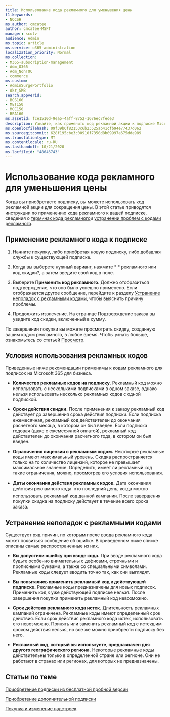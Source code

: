 ```yaml
---
title: Использование кода рекламного для уменьшения цены
f1.keywords:
- NOCSH
ms.author: cmcatee
author: cmcatee-MSFT
manager: scotv
audience: Admin
ms.topic: article
ms.service: o365-administration
localization_priority: Normal
ms.collection:
- M365-subscription-management
- Adm_O365
- Adm_NonTOC
- commerce
ms.custom:
- AdminSurgePortfolio
- okr_SMB
search.appverid:
- BCS160
- MET150
- MOE150
- BEA160
ms.assetid: fce1510d-9ea5-4aff-8752-1676ec7fede3
description: Узнайте, как применить код рекламной акции к подписке Microsoft 365 для сокращения цены и устранения неполадок, связанных с кодом рекламного в случае ошибки.
ms.openlocfilehash: 09f39b6f82153c6b23525ab41cfb94e77437d062
ms.sourcegitcommit: 628f195cbe3c00910f7350d8b09997a675dde989
ms.translationtype: MT
ms.contentlocale: ru-RU
ms.lasthandoff: 10/21/2020
ms.locfileid: "48646743"
---
```

# <a name="use-your-promo-code-to-reduce-price"></a>Использование кода рекламного для уменьшения цены

Когда вы приобретаете подписку, вы можете использовать код рекламной акции для сокращения цены. В этой статье приводятся инструкции по применению кода рекламного к вашей подписке, сведения о [терминах кода рекламного](#promo-code-terms)и [устранении проблем с кодами рекламного](#troubleshooting-promo-codes).
  
## <a name="apply-a-promo-code-to-your-subscription"></a>Применение рекламного кода к подписке

1. Начните покупку, либо приобретая новую подписку, либо добавляя службы к существующей подписке.
    
2. Когда вы выберете нужный вариант, нажмите * * рекламного или код скидки?, а затем введите свой код в поле. 
  
3. Выберите **Применить код рекламного**. Должно отобразиться подтверждение, что оно было успешно применено. Если отображается другое сообщение, перейдите к разделу [Устранение неполадок с рекламными кодами](#troubleshooting-promo-codes), чтобы выяснить причину проблемы. 
    
4. Продолжить извлечение. На странице Подтверждение заказа вы увидите код скидки, включенный в сумму. 
    
По завершении покупки вы можете просмотреть скидку, созданную вашим кодом рекламного, в любое время. Чтобы узнать больше, ознакомьтесь со статьей [Просмотр](billing-and-payments/view-your-bill-or-invoice.md).
  
## <a name="promo-code-terms"></a>Условия использования рекламных кодов

Приведенные ниже рекомендации применимы к кодам рекламного для подписок на Microsoft 365 для бизнеса.
  
- **Количество рекламных кодов на подписку.** Рекламный код можно использовать с несколькими подписками в одном заказе, однако нельзя использовать несколько рекламных кодов с одной подпиской. 
    
- **Сроки действия скидки.** После применения к заказу рекламный код действует до завершения срока действия подписки. Если подписка ежемесячная, рекламный код действителен до окончания расчетного месяца, в котором он был введен. Если подписка годовая (даже с ежемесячной оплатой), рекламный код действителен до окончания расчетного года, в котором он был введен. 
    
- **Ограничения лицензии с рекламным кодом.** Некоторые рекламные коды имеют максимальный уровень. Скидка распространяется только на то количество лицензий, которое не превышает максимальное значение. Определить, имеет ли рекламный код такие ограничения, можно, просмотрев его условия использования. 
    
- **Даты окончания действия рекламных кодов.** Дата окончания действия рекламного кода  это последний день, когда можно использовать рекламный код данной кампании. После завершения покупки скидка на подписку действует в течение всего срока заказа. 
    
## <a name="troubleshooting-promo-codes"></a>Устранение неполадок с рекламными кодами

Существует ряд причин, по которым после ввода рекламного кода может появиться сообщение об ошибке. В приведенном ниже списке описаны самые распространенные из них.
  
- **Вы допустили ошибку при вводе кода.** При вводе рекламного кода будьте особенно внимательны с дефисами, строчными и прописными буквами, а также со специальными символами. Рекламные коды следует вводить точно так, как они выглядят.
  
- **Вы попытались применить рекламный код к действующей подписке.** Рекламные коды предназначены для новых подписок. Применить код к уже действующей подписке нельзя. После завершения покупки применить рекламный код невозможно.
  
- **Срок действия рекламного кода истек.** Длительность рекламных кампаний ограничена. Рекламные коды имеют определенный срок действия. Если срок действия рекламного кода истек, использовать его невозможно. Принять или заменить рекламный код с истекшим сроком действия нельзя, но все же можно приобрести подписку без него.
  
- **Рекламный код, который вы используете, предназначен для другого географического региона.** Некоторые рекламные коды действительны только в определенной стране или регионе. Они не работают в странах или регионах, для которых не предназначены.
  
## <a name="related-articles"></a>Статьи по теме

[Приобретение подписки из бесплатной пробной версии](buy-a-subscription-from-your-free-trial.md)
  
[Приобретение дополнительной подписки](buy-another-subscription.md)
  
[Покупка и изменение надстроек](buy-or-edit-an-add-on.md)